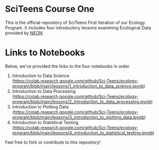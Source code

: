 # SciTeens Course One 
This is the official repository of SciTeens First Iteration of our Ecology Program. It includes four introductory lessons examining Ecological Data provided by [NEON](https://neonscience.org). 

# Links to Notebooks 
Below, we've provided the links to the four notebooks in order.

1. Introduction to Data Science (https://colab.research.google.com/github/Sci-Teens/ecology-program/blob/main/lessons/1_introduction_to_data_science.ipynb)
2. Introduction to Data Processing (https://colab.research.google.com/github/Sci-Teens/ecology-program/blob/main/lessons/2_introduction_to_data_processing.ipynb)
3. Introduction to Plotting Data (https://colab.research.google.com/github/Sci-Teens/ecology-program/blob/main/lessons/3_introduction_to_plotting_data.ipynb)
4. Introduction to Statistical Testing (https://colab.research.google.com/github/Sci-Teens/ecology-program/blob/main/lessons/4_introduction_to_statistical_testing.ipynb)

Feel free to fork or contribute to this repository!